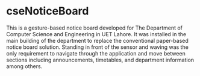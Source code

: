 # cseNoticeBoard
This is a gesture-based notice board developed for The Department of Computer Science and Engineering in UET Lahore. It was installed in the main building of the department to replace the conventional paper-based notice board solution. Standing in front of the sensor and waving was the only requirement to navigate through the application and move between sections including announcements, timetables, and department information among others.
